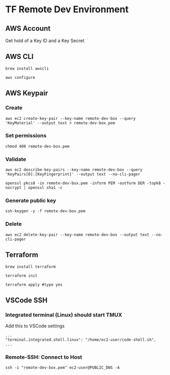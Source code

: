 # TF Remote Dev Environment

## AWS Account
Get hold of a Key ID and a Key Secret

## AWS CLI
```
brew install awscli

aws configure
```

## AWS Keypair
### Create
```
aws ec2 create-key-pair --key-name remote-dev-box --query 'KeyMaterial' --output text > remote-dev-box.pem
```
### Set permissions
```
chmod 400 remote-dev-box.pem
```
### Validate
```
aws ec2 describe-key-pairs --key-name remote-dev-box --query 'KeyPairs[0].[KeyFingerprint]' --output text --no-cli-pager

openssl pkcs8 -in remote-dev-box.pem -inform PEM -outform DER -topk8 -nocrypt | openssl sha1 -c
```
### Generate public key
```
ssh-keygen -y -f remote-dev-box.pem
```
### Delete
```
aws ec2 delete-key-pair --key-name remote-dev-box --output text --no-cli-pager
```

## Terraform
```
brew install terraform

terraform init

terraform apply #type yes
```

## VSCode SSH
### Integrated terminal (Linux) should start TMUX
Add this to VSCode settings
```
...
"terminal.integrated.shell.linux": "/home/ec2-user/code-shell.sh",
...
```
### Remote-SSH: Connect to Host
```
ssh -i "remote-dev-box.pem" ec2-user@PUBLIC_DNS -A
```
